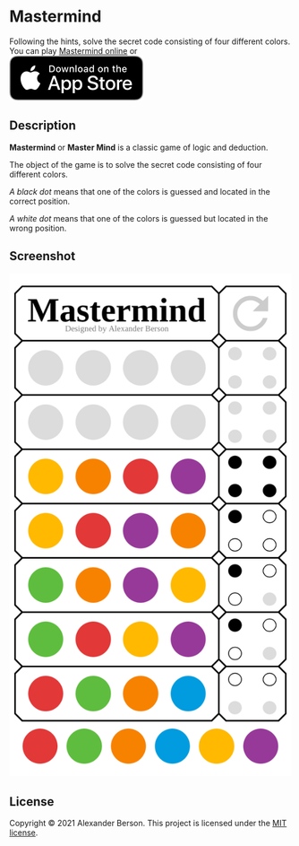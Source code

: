 # Mastermind

Following the hints, solve the secret code consisting of four different colors.<br>
You can play [Mastermind online](https://alex-berson.github.io/mastermind/) or <br>
[<img src="images/Download_on_the_App_Store_Badge_US-UK_RGB_blk_092917.svg">](https://apps.apple.com/us/app/mastermind/1553588319)

## Description

**Mastermind** or **Master Mind** is a classic game of logic and deduction.<br>

The object of the game is to solve the secret code consisting of four different colors.<br>

_A black dot_ means that one of the colors is guessed and located in the correct position.<br> 

_A white dot_ means that one of the colors is guessed but located in the wrong position.<br>

## Screenshot

<p align="center">
  <img src="images/screenshot.png" alt="Screenshot">
</p>

## License

Copyright &copy; 2021 Alexander Berson. This project is licensed under the [MIT license](LICENSE.txt "MIT License").

